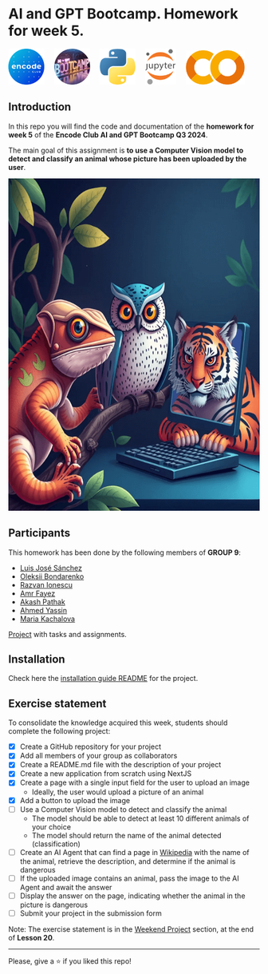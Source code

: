 # AI and GPT Bootcamp. Homework for week 5.

<img src="images/encodeclub.png" height="72">&nbsp;&nbsp;&nbsp;&nbsp;&nbsp;<img src="images/AIGPT_bootcamp.png" height="72">&nbsp;&nbsp;&nbsp;&nbsp;&nbsp;<img src="images/python_logo.png" height="72">&nbsp;&nbsp;&nbsp;&nbsp;&nbsp;<img src="images/jupyter.png" height="72">&nbsp;&nbsp;&nbsp;&nbsp;&nbsp;<img src="images/colab.png" height="69">

## Introduction

In this repo you will find the code and documentation of the **homework for week 5** of the 
**Encode Club AI and GPT Bootcamp Q3 2024**.

The main goal of this assignment is **to use a Computer Vision model to detect and classify an animal whose picture has been uploaded by the user**.

<img src="images/animal-detection800.png" height="666">

## Participants

This homework has been done by the following members of **GROUP 9**:

* [Luis José Sánchez](https://github.com/LuisJoseSanchez)
* [Oleksii Bondarenko](https://github.com/alexmazaltov)
* [Razvan Ionescu](https://github.com/ionescu77)
* [Amr Fayez](https://github.com/amrfayez)
* [Akash Pathak](https://github.com/akkikumar72)
* [Ahmed Yassin](https://github.com/AYassin01)
* [Maria Kachalova](https://github.com/MaryFox)

[Project](https://github.com/users/LuisJoseSanchez/projects/2) with tasks and assignments.

## Installation

Check here the [installation guide README](src/README.md) for the project.

## Exercise statement

To consolidate the knowledge acquired this week, students should complete the following project:

- [x] Create a GitHub repository for your project
- [x] Add all members of your group as collaborators
- [x] Create a README.md file with the description of your project
- [x] Create a new application from scratch using NextJS
- [x] Create a page with a single input field for the user to upload an image
    - Ideally, the user would upload a picture of an animal 
- [x] Add a button to upload the image
- [ ] Use a Computer Vision model to detect and classify the animal
     - The model should be able to detect at least 10 different animals of your choice
     - The model should return the name of the animal detected (classification)
- [ ] Create an AI Agent that can find a page in [Wikipedia](https://wikipedia.org/) with the name of the animal, retrieve the description, and determine if the animal is dangerous
- [ ] If the uploaded image contains an animal, pass the image to the AI Agent and await the answer
- [ ] Display the answer on the page, indicating whether the animal in the picture is dangerous
- [ ] Submit your project in the submission form

Note: The exercise statement is in the [Weekend Project](https://github.com/Encode-Club-AI-Bootcamp/Generative-AI-Applications/tree/main/Lesson-08#weekend-project) section, at the end of **Lesson 20**.

<hr>

Please, give a ⭐ if you liked this repo!
